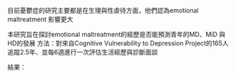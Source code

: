 目前憂鬱症的研究主要都是在生理與性虐待方面，他們認為emotional maltreatment 影響更大

本研究旨在探討emotional maltreatment的經歷是否能預測青年的MD、MiD 與HD的發展
方法：對來自Cognitive Vulnerability to Depression Project的165人追蹤2.5年、並每6週進行一次評估生活經歷與診斷面談

結果：